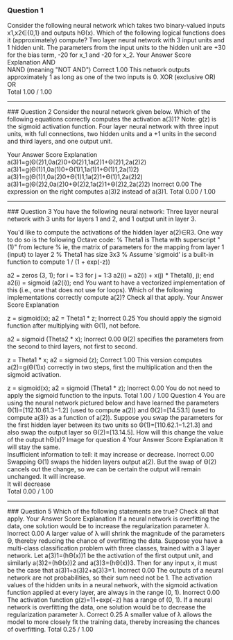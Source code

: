 ### Question 1
Consider the following neural network which takes two binary-valued inputs x1,x2∈{0,1} and outputs hΘ(x). Which of the following logical functions does it (approximately) compute? 
Two layer neural network with 3 input units and 1 hidden unit. The parameters from the input units to the hidden unit are +30 for the bias term, -20 for x_1 and -20 for x_2.
Your Answer		Score	Explanation
 AND			
 NAND (meaning "NOT AND")	Correct	1.00	 This network outputs approximately 1 as long as one of the two inputs is 0.
 XOR (exclusive OR)			
 OR			
Total		1.00 / 1.00	
<hr>
### Question 2
Consider the neural network given below. Which of the following equations correctly computes the activation a(3)1? Note: g(z) is the sigmoid activation function. 
Four layer neural network with three input units, with full connections, two hidden units and a +1 units in the second and third layers, and one output unit.

Your Answer		Score	Explanation
 a(3)1=g(Θ(2)1,0a(2)0+Θ(2)1,1a(2)1+Θ(2)1,2a(2)2)			
 a(3)1=g(Θ(1)1,0a(1)0+Θ(1)1,1a(1)1+Θ(1)1,2a(1)2)			
 a(3)1=g(Θ(1)1,0a(2)0+Θ(1)1,1a(2)1+Θ(1)1,2a(2)2)			
 a(3)1=g(Θ(2)2,0a(2)0+Θ(2)2,1a(2)1+Θ(2)2,2a(2)2)	Inorrect	0.00	 The expression on the right computes a(3)2 instead of a(3)1.
Total		0.00 / 1.00	
<hr>
### Question 3
You have the following neural network: 
Three layer neural network with 3 units for layers 1 and 2, and 1 output unit in layer 3.

You'd like to compute the activations of the hidden layer a(2)∈R3. One way to do so is the following Octave code:
% Theta1 is Theta with superscript "(1)" from lecture
% ie, the matrix of parameters for the mapping from layer 1 (input) to layer 2
% Theta1 has size 3x3
% Assume 'sigmoid' is a built-in function to compute 1 / (1 + exp(-z))

a2 = zeros (3, 1);
for i = 1:3
  for j = 1:3
    a2(i) = a2(i) + x(j) * Theta1(i, j);
  end
  a2(i) = sigmoid (a2(i));
end
You want to have a vectorized implementation of this (i.e., one that does not use for loops). Which of the following implementations correctly compute a(2)? Check all that apply.
Your Answer		Score	Explanation

z = sigmoid(x); a2 = Theta1 * z;
Inorrect	0.25	 You should apply the sigmoid function after multiplying with Θ(1), not before.

a2 = sigmoid (Theta2 * x);
Inorrect	0.00	 Θ(2) specifies the parameters from the second to third layers, not first to second.

z = Theta1 * x; a2 = sigmoid (z);
Correct	1.00	 This version computes a(2)=g(Θ(1)x) correctly in two steps, first the multiplication and then the sigmoid activation.

z = sigmoid(x); a2 = sigmoid (Theta1 * z);
Inorrect	0.00	 You do not need to apply the sigmoid function to the inputs.
Total		1.00 / 1.00	
Question 4
You are using the neural network pictured below and have learned the parameters Θ(1)=[112.10.61.3−1.2] (used to compute a(2)) and Θ(2)=[14.53.1] (used to compute a(3)} as a function of a(2)). Suppose you swap the parameters for the first hidden layer between its two units so Θ(1)=[110.62.1−1.21.3] and also swap the output layer so Θ(2)=[13.14.5]. How will this change the value of the output hΘ(x)? 
Image for question 4
Your Answer		Score	Explanation
 It will stay the same.			
 Insufficient information to tell: it may increase or decrease.	Inorrect	0.00	 Swapping Θ(1) swaps the hidden layers output a(2). But the swap of Θ(2) cancels out the change, so we can be certain the output will remain unchanged.
 It will increase.			
 It will decrease			
Total		0.00 / 1.00	
<hr>
### Question 5
Which of the following statements are true? Check all that apply.
Your Answer		Score	Explanation
 If a neural network is overfitting the data, one solution would be to increase the regularization parameter λ.	Inorrect	0.00	 A larger value of λ will shrink the magnitude of the parameters Θ, thereby reducing the chance of overfitting the data.
 Suppose you have a multi-class classification problem with three classes, trained with a 3 layer network. Let a(3)1=(hΘ(x))1 be the activation of the first output unit, and similarly a(3)2=(hΘ(x))2 and a(3)3=(hΘ(x))3. Then for any input x, it must be the case that a(3)1+a(3)2+a(3)3=1.	Inorrect	0.00	 The outputs of a neural network are not probabilities, so their sum need not be 1.
 The activation values of the hidden units in a neural network, with the sigmoid activation function applied at every layer, are always in the range (0, 1).	Inorrect	0.00	 The activation function g(z)=11+exp(−z) has a range of (0, 1).
 If a neural network is overfitting the data, one solution would be to decrease the regularization parameter λ.	Correct	0.25	 A smaller value of λ allows the model to more closely fit the training data, thereby increasing the chances of overfitting.
Total		0.25 / 1.00	
